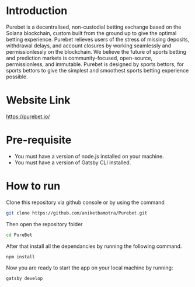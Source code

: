 # Introduction

Purebet is a decentralised, non-custodial betting exchange based on the Solana blockchain, custom built from the ground up to give the optimal betting experience.  Purebet relieves users of the stress of missing deposits, withdrawal delays, and account closures by working seamlessly and permissionlessly on the blockchain. We believe the future of sports betting and prediction markets is community-focused, open-source, permissionless, and immutable. Purebet is designed by sports bettors, for sports bettors to give the simplest and smoothest sports betting experience possible.

# Website Link

https://purebet.io/

# Pre-requisite

 * You must have a version of node.js installed on your machine. 
 * You must have a version of Gatsby CLI installed.

# How to run

Clone this repository via github console or by using the command

```bash
git clone https://github.com/aniketbamotra/Purebet.git
```
Then open the repository folder
```bash
cd PureBet
```
After that install all the dependancies by running the following command.
```bash
npm install
```
Now you are ready to start the app on your local machine by running:
```bash
gatsby develop
```
